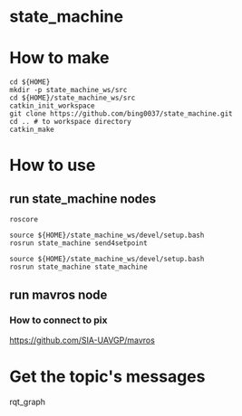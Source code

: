 # state_machine

# How to make
```
cd ${HOME}
mkdir -p state_machine_ws/src
cd ${HOME}/state_machine_ws/src
catkin_init_workspace
git clone https://github.com/bing0037/state_machine.git
cd .. # to workspace directory
catkin_make
```

# How to use
## run state_machine nodes
```
roscore
```
```
source ${HOME}/state_machine_ws/devel/setup.bash
rosrun state_machine send4setpoint
```
```
source ${HOME}/state_machine_ws/devel/setup.bash
rosrun state_machine state_machine
```

## run mavros node
### How to connect to pix
https://github.com/SIA-UAVGP/mavros

# Get the topic's messages
rqt_graph


